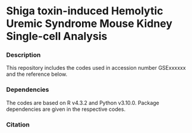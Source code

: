 # Shiga toxin-induced Hemolytic Uremic Syndrome Mouse Kidney Single-cell Analysis

### Description
This repository includes the codes used in accession number GSExxxxxx and the reference below.

### Dependencies
The codes are based on R v4.3.2 and Python v3.10.0. Package dependencies are given in the respective codes.

### Citation

